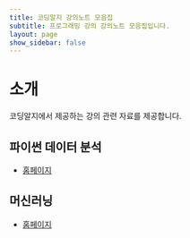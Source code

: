 ```yaml
---
title: 코딩알지 강의노트 모음집
subtitle: 프로그래밍 강의 강의노트 모음집입니다.
layout: page
show_sidebar: false
---
```


# 소개

코딩알지에서 제공하는 강의 관련 자료를 제공합니다.

## 파이썬 데이터 분석

* [홈페이지](https://codingalzi.github.io/python-data-analysis/)

## 머신러닝

* [홈페이지](http://formal.hknu.ac.kr/handson-ml2/)
